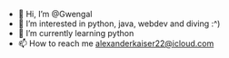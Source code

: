 - 👋 Hi, I’m @Gwengal
- 👀 I’m interested in python, java, webdev and diving :^)
- 🌱 I’m currently learning python
- 📫 How to reach me alexanderkaiser22@icloud.com

<!---
Gwengal/Gwengal is a ✨ special ✨ repository because its `README.md` (this file) appears on your GitHub profile.
You can click the Preview link to take a look at your changes.
--->
